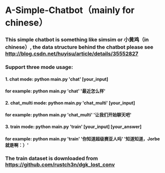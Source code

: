 # A-Simple-Chatbot（mainly for chinese）
### This simple chatbot is something like simsim or 小黄鸡（in chinese）, the data structure behind the chatbot please see http://blog.csdn.net/huyisu/article/details/35552827
### Support three mode usage:
#### 1. chat mode: python main.py 'chat' [your_input]
#### for example: python main.py 'chat' '最近怎么样'
#### 2. chat_multi mode: python main.py 'chat_multi' [your_input]
#### for example: python main.py 'chat_multi' '让我们开始聊天吧'
#### 3. train mode: python main.py 'train' [your_input] [your_answer]
#### for example: python main.py 'train' '你知道超级赛亚人吗' '知道知道，Jorbe就是啊：）'

### The train dataset is downloaded from https://github.com/rustch3n/dgk_lost_conv
